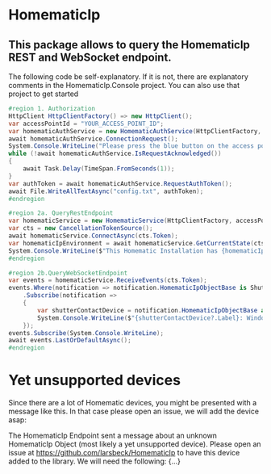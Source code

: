 # HomematicIp
## This package allows to query the HomematicIp REST and WebSocket endpoint.
The following code be self-explanatory. If it is not, there are explanatory comments in the HomematicIp.Console project. You can also use that project to get started
```csharp
#region 1. Authorization
HttpClient HttpClientFactory() => new HttpClient();
var accessPointId = "YOUR_ACCESS_POINT_ID";
var homematicAuthService = new HomematicAuthService(HttpClientFactory, accessPointId, "YOUR_PIN", "MyHomematicApp");
await homematicAuthService.ConnectionRequest();
System.Console.WriteLine("Please press the blue button on the access point.");
while (!await homematicAuthService.IsRequestAcknowledged())
{
    await Task.Delay(TimeSpan.FromSeconds(1));
}
var authToken = await homematicAuthService.RequestAuthToken();
await File.WriteAllTextAsync("config.txt", authToken);
#endregion

#region 2a. QueryRestEndpoint
var homematicService = new HomematicService(HttpClientFactory, accessPointId, authToken, new ClientWebSocket());
var cts = new CancellationTokenSource();
await homematicService.ConnectAsync(cts.Token);
var homematicIpEnvironment = await homematicService.GetCurrentState(cts.Token);
System.Console.WriteLine($"This Homematic Installation has {homematicIpEnvironment.Clients.Count} connected Clients.");
#endregion

#region 2b.QueryWebSocketEndpoint
var events = homematicService.ReceiveEvents(cts.Token);
events.Where(notification => notification.HomematicIpObjectBase is ShutterContactDevice)
    .Subscribe(notification =>
    {
        var shutterContactDevice = notification.HomematicIpObjectBase as ShutterContactDevice;
        System.Console.WriteLine($"{shutterContactDevice?.Label}: WindowState={shutterContactDevice?.WindowState}");
    });
events.Subscribe(System.Console.WriteLine);
await events.LastOrDefaultAsync();
#endregion
```
# Yet unsupported devices
Since there are a lot of Homematic devices, you might be presented with a message like this. In that case please open an issue, we will add the device asap:

The HomematicIp Endpoint sent a message about an unknown HomematicIp Object (most likely a yet unsupported device). Please open an issue at https://github.com/larsbeck/HomematicIp to have this device added to the library. We will need the following: {...}

